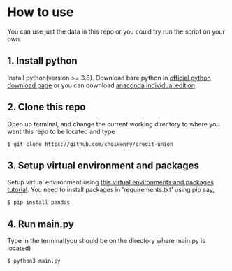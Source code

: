 # How to use

You can use just the data in this repo or you could try run the script on your own.

## 1. Install python

Install python(version >= 3.6).
Download bare python in [official python download page](https://www.python.org/downloads/) or you can download [anaconda individual edition](https://www.anaconda.com/products/individual).

## 2. Clone this repo

Open up terminal, and change the current working directory to where you want this repo to be located and type
```terminal
$ git clone https://github.com/choiHenry/credit-union
```

## 3. Setup virtual environment and packages

Setup virtual environment using [this virtual environments and packages tutorial](https://docs.python.org/3/tutorial/venv.html).
You need to install packages in 'requirements.txt' using pip say,
```terminal
$ pip install pandas
```

## 4. Run main.py

Type in the terminal(you should be on the directory where main.py is located)
```terminal
$ python3 main.py
```
